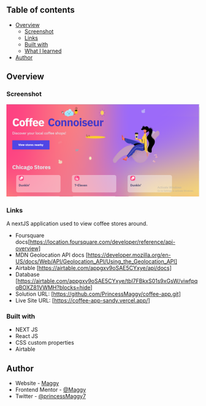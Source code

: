 ## Table of contents

- [Overview](#overview)
  - [Screenshot](#screenshot)
  - [Links](#links)
  - [Built with](#built-with)
  - [What I learned](#what-i-learned)
- [Author](#author)

## Overview

### Screenshot

![screenshot](./Screenshot.png)

### Links
A nextJS application used to view coffee stores around.

- Foursquare docs[https://location.foursquare.com/developer/reference/api-overview]
- MDN Geolocation API docs [https://developer.mozilla.org/en-US/docs/Web/API/Geolocation_API/Using_the_Geolocation_API]
- Airtable [https://airtable.com/appgxv9oSAE5CYxye/api/docs]
- Database [https://airtable.com/appgxv9oSAE5CYxye/tbl7FBkxS01s9xGsW/viwfpqqBOXZ81VWMH?blocks=hide]
- Solution URL: [https://github.com/PrincessMaggy/coffee-app.git]
- Live Site URL: [https://coffee-app-sandy.vercel.app/]

### Built with

- NEXT JS 
- React JS
- CSS custom properties
- Airtable

## Author

- Website - [Maggy](https://princessmaggy.github.io/My-Portfolio/)
- Frontend Mentor - [@Maggy](https://www.frontendmentor.io/profile/princessmaggy)
- Twitter - [@princessMaggy7](https://www.twitter.com/princessMaggy7)
